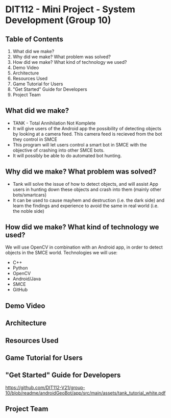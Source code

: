 # DIT112 - Mini Project - System Development (Group 10)

## Table of Contents
1. What did we make?
2. Why did we make? What problem was solved?
3. How did we make? What kind of technology we used?
4. Demo Video
5. Architecture
6. Resources Used
7. Game Tutorial for Users
8. "Get Started" Guide for Developers
9. Project Team

## What did we make?
- TANK - Total Annihilation Not Komplete
- It will give users of the Android app the possibility of detecting objects by looking at a camera feed. This camera feed is recieved from the bot they control in SMCE
- This program will let users control a smart bot in SMCE with the objective of crashing into other SMCE bots.
- It will possibly be able to do automated bot hunting.  

## Why did we make? What problem was solved?
- Tank will solve the issue of how to detect objects, and will assist App users in hunting down these objects and crash into them (mainly other bots/smartcars)
- It can be used to cause mayhem and destruction (i.e. the dark side) and learn the findings and experience to avoid the same in real world (i.e. the noble side)

## How did we make? What kind of technology we used?
We will use OpenCV in combination with an Android app, in order to detect objects in the SMCE world. Technologies we will use:
- C++
- Python
- OpenCV
- Android/Java
- SMCE
- GitHub

## Demo Video


## Architecture


## Resources Used


## Game Tutorial for Users


## "Get Started" Guide for Developers
https://github.com/DIT112-V21/group-10/blob/readme/androidGeoBot/app/src/main/assets/tank_tutorial_white.pdf

## Project Team

